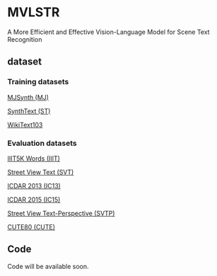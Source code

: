 # MVLSTR
A More Efficient and Effective Vision-Language Model for Scene Text Recognition
## dataset
### Training datasets
[MJSynth (MJ)](https://www.robots.ox.ac.uk/~vgg/data/text/)

[SynthText (ST)](https://www.robots.ox.ac.uk/~vgg/data/scenetext/)

[WikiText103](https://s3.amazonaws.com/research.metamind.io/wikitext/wikitext-103-v1.zip)
### Evaluation datasets
[IIIT5K Words (IIIT)](http://cvit.iiit.ac.in/projects/SceneTextUnderstanding/IIIT5K.html)

[Street View Text (SVT)](http://www.iapr-tc11.org/mediawiki/index.php/The_Street_View_Text_Dataset)

[ICDAR 2013 (IC13)](https://rrc.cvc.uab.es/?ch=2)

[ICDAR 2015 (IC15)](https://rrc.cvc.uab.es/?ch=4)

[Street View Text-Perspective (SVTP)](https://openaccess.thecvf.com/content_iccv_2013/papers/Phan_Recognizing_Text_with_2013_ICCV_paper.pdf)

[CUTE80 (CUTE)](http://cs-chan.com/downloads_CUTE80_dataset.html)

## Code
Code will be available soon.
